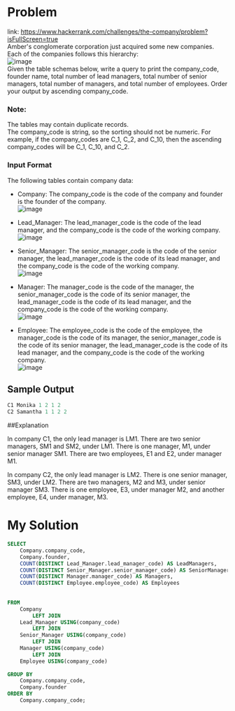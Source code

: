# Problem
link: https://www.hackerrank.com/challenges/the-company/problem?isFullScreen=true<br>
Amber's conglomerate corporation just acquired some new companies. Each of the companies follows this hierarchy:<br>
![image](https://user-images.githubusercontent.com/111542025/233720314-59b53ab3-ccdf-47b6-acf5-7c67c92b4b8a.png)<br>
Given the table schemas below, write a query to print the company_code, founder name, total number of lead managers, total number of senior managers, total number of managers, and total number of employees. Order your output by ascending company_code.<br>

### Note:
The tables may contain duplicate records.<br>
The company_code is string, so the sorting should not be numeric. For example, if the company_codes are C_1, C_2, and C_10, then the ascending company_codes will be C_1, C_10, and C_2.

### Input Format
The following tables contain company data:

* Company: The company_code is the code of the company and founder is the founder of the company.<br>
![image](https://user-images.githubusercontent.com/111542025/233720483-0f7da985-b63c-4fe6-96b1-357976a0a246.png)

* Lead_Manager: The lead_manager_code is the code of the lead manager, and the company_code is the code of the working company.<br>
![image](https://user-images.githubusercontent.com/111542025/233720571-47300afc-96e1-4c86-b02a-9c1d60ae02ff.png)

* Senior_Manager: The senior_manager_code is the code of the senior manager, the lead_manager_code is the code of its lead manager, and the company_code is the code of the working company.<br>
![image](https://user-images.githubusercontent.com/111542025/233720616-74990702-cba2-4f38-ab11-d655d8d759e3.png)

* Manager: The manager_code is the code of the manager, the senior_manager_code is the code of its senior manager, the lead_manager_code is the code of its lead manager, and the company_code is the code of the working company.<br>
![image](https://user-images.githubusercontent.com/111542025/233720677-a15aa0f4-3f08-413c-a766-9a6b0e126f5e.png)

* Employee: The employee_code is the code of the employee, the manager_code is the code of its manager, the senior_manager_code is the code of its senior manager, the lead_manager_code is the code of its lead manager, and the company_code is the code of the working company.<br>
![image](https://user-images.githubusercontent.com/111542025/233720750-15927e3b-a7e6-45cf-b58f-34b1fb4e3c6c.png)

## Sample Output
````sql
C1 Monika 1 2 1 2
C2 Samantha 1 1 2 2
````
##Explanation

In company C1, the only lead manager is LM1. There are two senior managers, SM1 and SM2, under LM1. There is one manager, M1, under senior manager SM1. There are two employees, E1 and E2, under manager M1.<br>

In company C2, the only lead manager is LM2. There is one senior manager, SM3, under LM2. There are two managers, M2 and M3, under senior manager SM3. There is one employee, E3, under manager M2, and another employee, E4, under manager, M3.<br>

# My Solution
```sql
SELECT 
    Company.company_code, 
    Company.founder, 
    COUNT(DISTINCT Lead_Manager.lead_manager_code) AS LeadManagers,
    COUNT(DISTINCT Senior_Manager.senior_manager_code) AS SeniorManagers,
    COUNT(DISTINCT Manager.manager_code) AS Managers,
    COUNT(DISTINCT Employee.employee_code) AS Employees
    
    
FROM 
    Company 
        LEFT JOIN 
    Lead_Manager USING(company_code) 
        LEFT JOIN 
    Senior_Manager USING(company_code) 
        LEFT JOIN 
    Manager USING(company_code) 
        LEFT JOIN 
    Employee USING(company_code) 
    
GROUP BY 
    Company.company_code, 
    Company.founder 
ORDER BY 
    Company.company_code;
```
